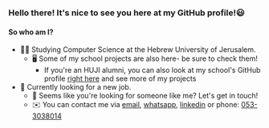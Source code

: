 ### Hello there! It's nice to see you here at my GitHub profile!😃

#### So who am I?

- 👧🏻 Studying Computer Science at the Hebrew University of Jerusalem.
  - 🖥️ Some of my school projects are also here- be sure to check them!
    - If you're an HUJI alumni, you can also look at my school's GitHub profile [right here](https://github.cs.huji.ac.il/adi-bamberger) and see more of my projects
- 👀 Currently looking for a new job.
  - 🎊 Seems like you're looking for someone like me? Let's get in touch!
  - ✉️ You can contact me via [email](mailto:adi.bamberger@gmail.com), [whatsapp](https://api.whatsapp.com/send/?phone=972533038014&text&app_absent=0), [linkedin](https://www.linkedin.com/in/adi-bamberger-edri-0b5a561aa/) or
  phone: [053-3038014](tel:0533038014)
